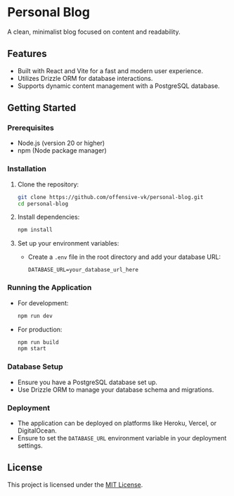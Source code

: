 # Personal Blog

A clean, minimalist blog focused on content and readability.

## Features

- Built with React and Vite for a fast and modern user experience.
- Utilizes Drizzle ORM for database interactions.
- Supports dynamic content management with a PostgreSQL database.

## Getting Started

### Prerequisites

- Node.js (version 20 or higher)
- npm (Node package manager)

### Installation

1. Clone the repository:
   ```bash
   git clone https://github.com/offensive-vk/personal-blog.git
   cd personal-blog
   ```

2. Install dependencies:
   ```bash
   npm install
   ```

3. Set up your environment variables:
   - Create a `.env` file in the root directory and add your database URL:
     ```
     DATABASE_URL=your_database_url_here
     ```

### Running the Application

- For development:
  ```bash
  npm run dev
  ```

- For production:
  ```bash
  npm run build
  npm start
  ```

### Database Setup

- Ensure you have a PostgreSQL database set up.
- Use Drizzle ORM to manage your database schema and migrations.

### Deployment

- The application can be deployed on platforms like Heroku, Vercel, or DigitalOcean.
- Ensure to set the `DATABASE_URL` environment variable in your deployment settings.

## License

This project is licensed under the [MIT License](./license).